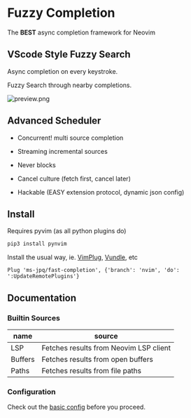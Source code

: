 # Fuzzy Completion

The **BEST** async completion framework for Neovim

## VScode Style Fuzzy Search

Async completion on every keystroke.

Fuzzy Search through nearby completions.

![preview.png](https://raw.githubusercontent.com/ms-jpq/fast-comp/nvim/preview/screenshot.png)

## Advanced Scheduler

- Concurrent! multi source completion

- Streaming incremental sources

- Never blocks

- Cancel culture (fetch first, cancel later)

- Hackable (EASY extension protocol, dynamic json config)

## Install

Requires pyvim (as all python plugins do)

```sh
pip3 install pynvim
```

Install the usual way, ie. [VimPlug](https://github.com/junegunn/vim-plug), [Vundle](https://github.com/VundleVim/Vundle.vim), etc

```VimL
Plug 'ms-jpq/fast-completion', {'branch': 'nvim', 'do': ':UpdateRemotePlugins'}
```

## Documentation

### Builtin Sources

| name    | source                                 |
| ------- | -------------------------------------- |
| LSP     | Fetches results from Neovim LSP client |
| Buffers | Fetches results from open buffers      |
| Paths   | Fetches results from file paths        |

### Configuration

Check out the [basic config](https://github.com/ms-jpq/fast-comp/blob/nvim/config/config.json) before you proceed.

